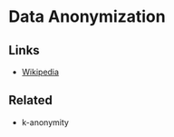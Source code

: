 # Data Anonymization

<!--
https://www.youtube.com/watch?v=8hQQb_W27bs
https://www.youtube.com/watch?v=mNpteN-i0Jo
-->

## Links

- [Wikipedia](https://en.wikipedia.org/wiki/Data_anonymization)

<!--
https://github.com/arx-deidentifier/arx
https://github.com/microsoft/presidio
-->

## Related

- k-anonymity
